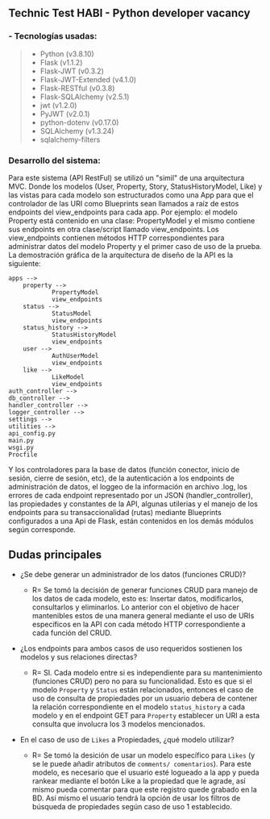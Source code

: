 ## Technic Test HABI - Python developer vacancy

### - Tecnologías usadas:
> * Python (v3.8.10)
> * Flask (v1.1.2)
> * Flask-JWT (v0.3.2)
> * Flask-JWT-Extended (v4.1.0)
> * Flask-RESTful (v0.3.8)
> * Flask-SQLAlchemy (v2.5.1)
> * jwt (v1.2.0)
> * PyJWT (v2.0.1)
> * python-dotenv (v0.17.0)
> * SQLAlchemy (v1.3.24)
> * sqlalchemy-filters 

### Desarrollo del sistema:
Para este sistema (API RestFul) se utilizó un "simil" de una arquitectura MVC. Donde los modelos (User, Property, Story, 
StatusHistoryModel, Like) y las vistas para cada modelo son estructurados como una App para que el controlador de las 
URI como Blueprints sean llamados a raíz de estos endpoints del view_endpoints para cada app. Por ejemplo: el modelo 
Property está contenido en una clase: PropertyModel y el mismo contiene sus endpoints en otra clase/script llamado 
view_endpoints. Los view_endpoints contienen métodos HTTP correspondientes para administrar datos del modelo Property y 
el primer caso de uso de la prueba. La demostración gráfica de la arquitectura de diseño de la API es la siguiente:

```
apps -->
    property -->
            PropertyModel
            view_endpoints
    status -->
            StatusModel
            view_endpoints
    status_history -->
            StatusHistoryModel
            view_endpoints
    user -->
            AuthUserModel
            view_endpoints
    like -->
            LikeModel
            view_endpoints
auth_controller -->
db_controller -->
handler_controller -->
logger_controller -->
settings -->
utilities -->
api_config.py
main.py
wsgi.py
Procfile
``` 

Y los controladores para la base de datos (función conector, inicio de sesión, cierre de sesión, etc), de la 
autenticación a los endpoints de administración de datos, el loggeo de la información en archivo .log, los errores de
cada endpoint representado por un JSON (handler_controller), las propiedades y constantes de la API, algunas utilerias y 
el manejo de los endpoints para su transaccionalidad (rutas) mediante Blueprints configurados a una Api de Flask, están 
contenidos en los demás módulos según corresponde.

## Dudas principales
* ¿Se debe generar un administrador de los datos (funciones CRUD)?
    - R= Se tomó la decisión de generar funciones CRUD para manejo de los datos de cada modelo, esto es: Insertar datos, 
         modificarlos, consultarlos y eliminarlos. Lo anterior con el objetivo de hacer mantenibles estos de una manera
         general mediante el uso de URIs específicos en la API con cada método HTTP correspondiente a cada función del 
         CRUD.

* ¿Los endpoints para ambos casos de uso requeridos sostienen los modelos y sus relaciones directas?
    - R= SI. Cada modelo entre si es independiente para su mantenimiento (funciones CRUD) pero no para su funcionalidad.
             Esto es que si el modelo `Property` y `Status` están relacionados, entonces el caso de uso de consulta de 
             propiedades por un usuario debera de contener la relación correspondiente en el modelo `status_history` a 
             cada modelo y en el endpoint GET para `Property` establecer un URI a esta consulta que involucra los 3 
             modelos mencionados.
             
* En el caso de uso de `Likes` a Propiedades, ¿qué modelo utilizar?
    - R= Se tomó la desición de usar un modelo específico para `Likes` (y se le puede añadir atributos de `comments/
    comentarios`). Para este modelo, es necesario que el usuario esté logueado a la app y pueda rankear mediante el botón 
    Like a la propiedad que le agrade, así mismo pueda comentar para que este registro quede grabado en la BD. Así mismo 
    el usuario tendrá la opción de usar los filtros de búsqueda de propiedades según caso de uso 1 establecido.      

                 
